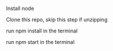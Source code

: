 Install node

Clone this repo, skip this step if unzipping

run npm install in the terminal

run npm start in the terminal